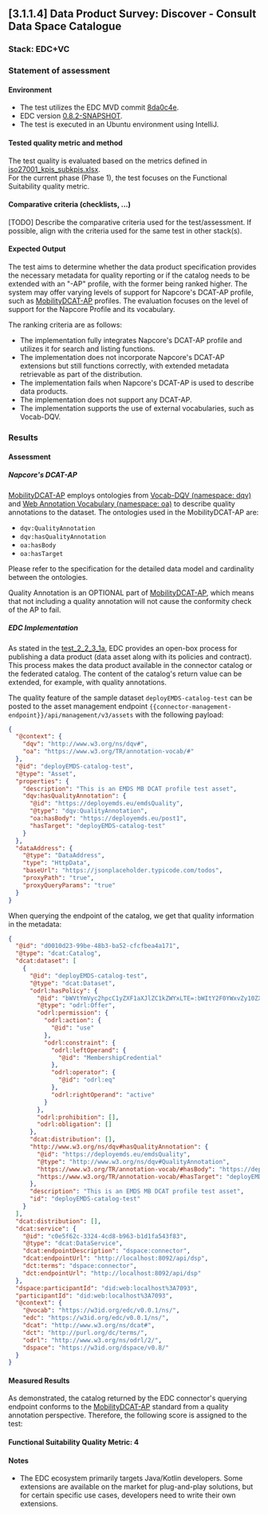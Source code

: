 ## [3.1.1.4] Data Product Survey: Discover - Consult Data Space Catalogue

### Stack: EDC+VC

### Statement of assessment

#### Environment

- The test utilizes the EDC MVD commit [8da0c4e](https://github.com/eclipse-edc/MinimumViableDataspace/commit/8da0c4e6a8921dcb6ff189c2901868979bdc9a93).
- EDC version [0.8.2-SNAPSHOT](https://github.com/eclipse-edc/MinimumViableDataspace/blob/8da0c4e6a8921dcb6ff189c2901868979bdc9a93/gradle/libs.versions.toml#L7).
- The test is executed in an Ubuntu environment using IntelliJ.

#### Tested quality metric and method

The test quality is evaluated based on the metrics defined in [iso27001_kpis_subkpis.xlsx](../../../../../design_decisions/background_info/iso27001_kpis_subkpis.xlsx).\
For the current phase (Phase 1), the test focuses on the Functional Suitability quality metric.

#### Comparative criteria (checklists, ...)

[TODO] Describe the comparative criteria used for the test/assessment. If possible, align with the criteria used for the same test in other stack(s).

#### Expected Output

The test aims to determine whether the data product specification provides the necessary metadata for quality reporting or if the catalog needs to be extended with an "-AP" profile, with the former being ranked higher. The system may offer varying levels of support for Napcore's DCAT-AP profile, such as [MobilityDCAT-AP](https://mobilitydcat-ap.github.io/mobilityDCAT-AP/releases/index.html) profiles. The evaluation focuses on the level of support for the Napcore Profile and its vocabulary.

The ranking criteria are as follows:

- The implementation fully integrates Napcore's DCAT-AP profile and utilizes it for search and listing functions.
- The implementation does not incorporate Napcore's DCAT-AP extensions but still functions correctly, with extended metadata retrievable as part of the distribution.
- The implementation fails when Napcore's DCAT-AP is used to describe data products.
- The implementation does not support any DCAT-AP.
- The implementation supports the use of external vocabularies, such as Vocab-DQV.

### Results

#### Assessment

##### Napcore's DCAT-AP

[MobilityDCAT-AP](https://mobilitydcat-ap.github.io/mobilityDCAT-AP/releases/index.html) employs ontologies from [Vocab-DQV (namespace: dqv)](https://www.w3.org/TR/vocab-dqv/) and [Web Annotation Vocabulary (namespace: oa)](https://www.w3.org/TR/annotation-vocab/) to describe quality annotations to the dataset. The ontologies used in the MobilityDCAT-AP are:

- `dqv:QualityAnnotation`
- `dqv:hasQualityAnnotation`
- `oa:hasBody`
- `oa:hasTarget`

Please refer to the specification for the detailed data model and cardinality between the ontologies.

Quality Annotation is an OPTIONAL part of [MobilityDCAT-AP](https://mobilitydcat-ap.github.io/mobilityDCAT-AP/releases/index.html), which means that not including a quality annotation will not cause the conformity check of the AP to fail.

##### EDC Implementation

As stated in the [test_2_2_3_1a](../../../../data_product_publication/publication/publication_on_emds_catalogue/test_2_2_3_1a/result_edc_vc.md), EDC provides an open-box process for publishing a data product (data asset along with its policies and contract). This process makes the data product available in the connector catalog or the federated catalog. The content of the catalog's return value can be extended, for example, with quality annotations.

The quality feature of the sample dataset `deployEMDS-catalog-test` can be posted to the asset management endpoint `{{connector-management-endpoint}}/api/management/v3/assets` with the following payload:

```json
{
  "@context": {
    "dqv": "http://www.w3.org/ns/dqv#",
    "oa": "https://www.w3.org/TR/annotation-vocab/#"
  },
  "@id": "deployEMDS-catalog-test",
  "@type": "Asset",
  "properties": {
    "description": "This is an EMDS MB DCAT profile test asset",
    "dqv:hasQualityAnnotation": {
      "@id": "https://deployemds.eu/emdsQuality",
      "@type": "dqv:QualityAnnotation",
      "oa:hasBody": "https://deployemds.eu/post1",
      "hasTarget": "deployEMDS-catalog-test"
    }
  },
  "dataAddress": {
    "@type": "DataAddress",
    "type": "HttpData",
    "baseUrl": "https://jsonplaceholder.typicode.com/todos",
    "proxyPath": "true",
    "proxyQueryParams": "true"
  }
}
```

When querying the endpoint of the catalog, we get that quality information in the metadata:

```json
{
  "@id": "d0010d23-99be-48b3-ba52-cfcfbea4a171",
  "@type": "dcat:Catalog",
  "dcat:dataset": [
    {
      "@id": "deployEMDS-catalog-test",
      "@type": "dcat:Dataset",
      "odrl:hasPolicy": {
        "@id": "bWVtYmVyc2hpcC1yZXF1aXJlZC1kZWYxLTE=:bWItY2F0YWxvZy10ZXN0:NGYyYWY2ZjItYzZmNi00NjVhLTkwZWYtMGE0YzFlNTBkNTgy",
        "@type": "odrl:Offer",
        "odrl:permission": {
          "odrl:action": {
            "@id": "use"
          },
          "odrl:constraint": {
            "odrl:leftOperand": {
              "@id": "MembershipCredential"
            },
            "odrl:operator": {
              "@id": "odrl:eq"
            },
            "odrl:rightOperand": "active"
          }
        },
        "odrl:prohibition": [],
        "odrl:obligation": []
      },
      "dcat:distribution": [],
      "http://www.w3.org/ns/dqv#hasQualityAnnotation": {
        "@id": "https://deployemds.eu/emdsQuality",
        "@type": "http://www.w3.org/ns/dqv#QualityAnnotation",
        "https://www.w3.org/TR/annotation-vocab/#hasBody": "https://deployemds.eu/post1",
        "https://www.w3.org/TR/annotation-vocab/#hasTarget": "deployEMDS-catalog-test"
      },
      "description": "This is an EMDS MB DCAT profile test asset",
      "id": "deployEMDS-catalog-test"
    }
  ],
  "dcat:distribution": [],
  "dcat:service": {
    "@id": "c0e5f62c-3324-4cd8-b963-b1d1fa543f83",
    "@type": "dcat:DataService",
    "dcat:endpointDescription": "dspace:connector",
    "dcat:endpointUrl": "http://localhost:8092/api/dsp",
    "dct:terms": "dspace:connector",
    "dct:endpointUrl": "http://localhost:8092/api/dsp"
  },
  "dspace:participantId": "did:web:localhost%3A7093",
  "participantId": "did:web:localhost%3A7093",
  "@context": {
    "@vocab": "https://w3id.org/edc/v0.0.1/ns/",
    "edc": "https://w3id.org/edc/v0.0.1/ns/",
    "dcat": "http://www.w3.org/ns/dcat#",
    "dct": "http://purl.org/dc/terms/",
    "odrl": "http://www.w3.org/ns/odrl/2/",
    "dspace": "https://w3id.org/dspace/v0.8/"
  }
}
```

#### Measured Results

As demonstrated, the catalog returned by the EDC connector's querying endpoint conforms to the [MobilityDCAT-AP](https://mobilitydcat-ap.github.io/mobilityDCAT-AP/releases/index.html) standard from a quality annotation perspective. Therefore, the following score is assigned to the test:

#### Functional Suitability Quality Metric: 4

#### Notes

- The EDC ecosystem primarily targets Java/Kotlin developers. Some extensions are available on the market for plug-and-play solutions, but for certain specific use cases, developers need to write their own extensions.

